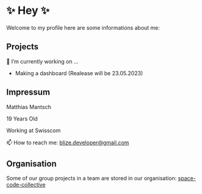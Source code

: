 # ✨ Hey ✨ 


 Welcome to my profile here are some informations about me:

## Projects  
  
🔭 I’m currently working on ...

 - Making a dashboard (Realease will be 23.05.2023)
  
## Impressum

Matthias Mantsch

19 Years Old

Working at Swisscom

📫 How to reach me: blize.developer@gmail.com

## Organisation

Some of our group projects in a team are stored in our organisation:
[space-code-collective](https://github.com/space-code-collective)
